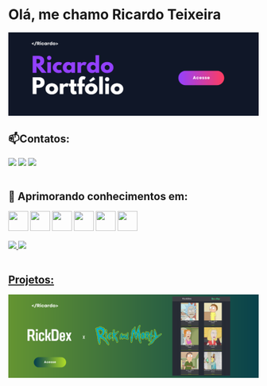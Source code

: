 # Olá, me chamo Ricardo Teixeira
<a href="https://rcardoo.github.io/ricardo-Portfolio/"><img src="./assets/header.png"/></a>
<h2>📫Contatos:</h2>
<div>
  <a href="https://instagram.com/uirick_" target="_blank"><img src="https://img.shields.io/badge/-Instagram-%23E4405F?style=for-the-badge&logo=instagram&logoColor=white" target="_blank"></a>
  <a href = "mailto:ricardo15.barras@gmail.com"><img src="https://img.shields.io/badge/Gmail-D14836?style=for-the-badge&logo=gmail&logoColor=white" target="_blank"></a>
  <a href="https://www.linkedin.com/in/josé-ricardo-lages-980301196/" target="_blank"><img src="https://img.shields.io/badge/-LinkedIn-%230077B5?style=for-the-badge&logo=linkedin&logoColor=white" target="_blank"></a>   
</div>
<br>
<h2>🌱 Aprimorando conhecimentos em:</h2>
<div>
 <img src="https://cdn.jsdelivr.net/gh/devicons/devicon/icons/html5/html5-original.svg" width="40" height="40"/> <img src="https://cdn.jsdelivr.net/gh/devicons/devicon/icons/css3/css3-original.svg" width="40" height="40"/> <img src="https://cdn.jsdelivr.net/gh/devicons/devicon/icons/javascript/javascript-original.svg" width="40" height="40"/> <img src="https://cdn.jsdelivr.net/gh/devicons/devicon/icons/bootstrap/bootstrap-original.svg" width="40" height="40"/> <img src="https://cdn.jsdelivr.net/gh/devicons/devicon/icons/react/react-original.svg" width="40" height="40"/> <img src="https://cdn.jsdelivr.net/gh/devicons/devicon/icons/nodejs/nodejs-original.svg" width="40" height="40"/>
</div>
<br>
<div>
  <a href="https://github.com/rcardoo">
  <img height="180em" src="https://github-readme-stats.vercel.app/api/top-langs/?username=rcardoo&layout=compact&langs_count=7&theme=dracula"/>
  <img height="180em" src="https://github-readme-stats.vercel.app/api?username=rcardoo&show_icons=true&theme=dracula&include_all_commits=true&count_private=true"/>
</div>
<br>
<h2>Projetos:</h2>
<a href="https://rcardoo.github.io/rickdex/"><img src="./assets/rickdexHeader.png"/></a>
